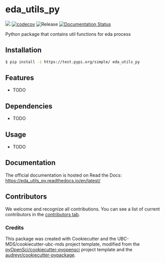 # eda_utils_py 

![](https://github.com/chuangw46/eda_utils_py/workflows/build/badge.svg) [![codecov](https://codecov.io/gh/chuangw46/eda_utils_py/branch/main/graph/badge.svg)](https://codecov.io/gh/chuangw46/eda_utils_py) ![Release](https://github.com/chuangw46/eda_utils_py/workflows/Release/badge.svg) [![Documentation Status](https://readthedocs.org/projects/eda_utils_py/badge/?version=latest)](https://eda_utils_py.readthedocs.io/en/latest/?badge=latest)

Python package that contains util functions for eda process

## Installation

```bash
$ pip install -i https://test.pypi.org/simple/ eda_utils_py
```

## Features

- TODO

## Dependencies

- TODO

## Usage

- TODO

## Documentation

The official documentation is hosted on Read the Docs: https://eda_utils_py.readthedocs.io/en/latest/

## Contributors

We welcome and recognize all contributions. You can see a list of current contributors in the [contributors tab](https://github.com/chuangw46/eda_utils_py/graphs/contributors).

### Credits

This package was created with Cookiecutter and the UBC-MDS/cookiecutter-ubc-mds project template, modified from the [pyOpenSci/cookiecutter-pyopensci](https://github.com/pyOpenSci/cookiecutter-pyopensci) project template and the [audreyr/cookiecutter-pypackage](https://github.com/audreyr/cookiecutter-pypackage).
